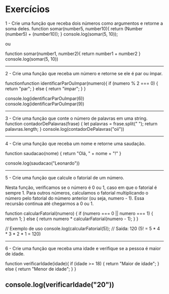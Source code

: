 # Exercícios

1 - Crie uma função que receba dois números como argumentos e retorne a soma deles.
function somar(number5, number10){
  return (Number (number5) + (number10));
}
console.log(somar(5, 10));

ou

function somar(number1, number2){
  return number1 + number2
}
console.log(somar(5, 10))

------------------------------------

2 - Crie uma função que receba um número e retorne se ele é par ou ímpar.

functionfunction identificarParOuImpar(numero){
  if (numero % 2 === 0) {
    return "par";
  } else {
    return "impar";
  }
}

console.log(identificarParOuImpar(6))
console.log(identificarParOuImpar(9))

------------------------------------

3 - Crie uma função que conte o número de palavras em uma string.
function contadorDePalavras(frase) {
  let palavras = frase.split(" ");
  return palavras.length;
}
console.log(contadorDePalavras("oii"))

------------------------------------

4 - Crie uma função que receba um nome e retorne uma saudação.

function saudacao(nome) {
  return "Olá, " + nome + "!"
}

console.log(saudacao("Leonardo"))

------------------------------------

5 - Crie uma função que calcule o fatorial de um número.

Nesta função, verificamos se o número é 0 ou 1, caso em que o fatorial é sempre 1. Para outros números, calculamos o fatorial multiplicando o número pelo fatorial do número anterior (ou seja, numero - 1). Essa recursão continua até chegarmos a 0 ou 1.

function calcularFatorial(numero) {
    if (numero === 0 || numero === 1) {
        return 1;
    } else {
        return numero * calcularFatorial(numero - 1);
    }
}

// Exemplo de uso
console.log(calcularFatorial(5)); // Saída: 120 (5! = 5 * 4 * 3 * 2 * 1 = 120)

------------------------------------

6 - Crie uma função que receba uma idade e verifique se a pessoa é maior de idade.

function verificarIdade(idade){
  if (idade >= 18) {
    return "Maior de idade";
  } else {
    return "Menor de idade";
  }
}

console.log(verificarIdade("20"))
------------------------------------
